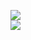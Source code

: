[![](https://img.shields.io/badge/Made%20With-Github%20Spray-lightgrey.svg?style=for-the-badge&logo=github)](https://github.com/Annihil/github-spray#27917)  
[![](https://i.imgur.com/2DrTn0Z.gif)](https://github.com/Annihil/github-spray)